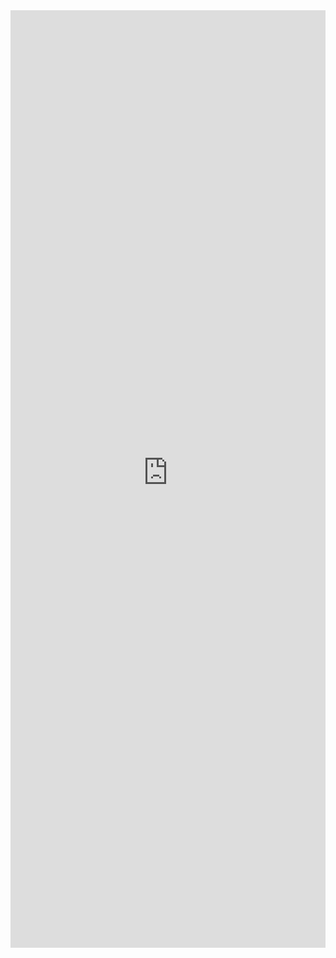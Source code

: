 <iframe 
    title='Layer Examples'
    src='https://fabricweb.z5.web.core.windows.net/pr-deploy-site/refs/pull/9333/merge/fabric-website-resources/dist/index.html#/examples/layer?docsExample=true'
    frameborder='no'
    height='1500'
    style='width: 100%;'
>